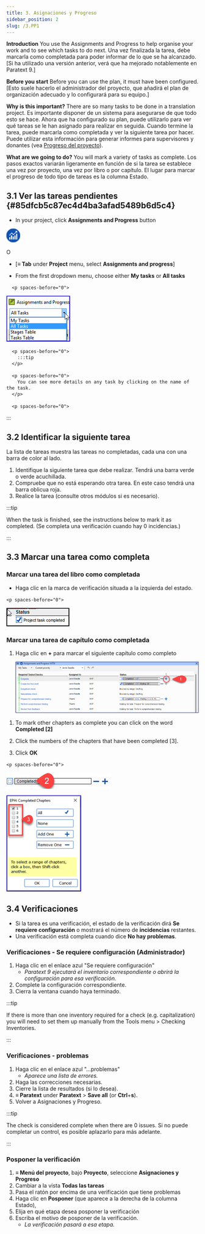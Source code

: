 ```yaml
---
title: 3. Asignaciones y Progreso
sidebar_position: 2
slug: /3.PP1
---
```




**Introduction**  You use the Assignments and Progress to help organise your work and to see which tasks to do next. Una vez finalizada la tarea, debe marcarla como completada para poder informar de lo que se ha alcanzado. [Si ha utilizado una versión anterior, verá que ha mejorado notablemente en Paratext 9.]


**Before you start**  Before you can use the plan, it must have been configured. [Esto suele hacerlo el administrador del proyecto, que añadirá el plan de organización adecuado y lo configurará para su equipo.]


**Why is this important?**  There are so many tasks to be done in a translation project. Es importante disponer de un sistema para asegurarse de que todo esto se hace. Ahora que ha configurado su plan, puede utilizarlo para ver qué tareas se le han asignado para realizar en seguida. Cuando termine la tarea, puede marcarla como completada y ver la siguiente tarea por hacer. Puede utilizar esta información para generar informes para supervisores y donantes (vea [Progreso del proyecto](https://manual.paratext.org/Training-Manual/Stage-1/PP2)).


**What are we going to do?**  You will mark a variety of tasks as complete. Los pasos exactos variarán ligeramente en función de si la tarea se establece una vez por proyecto, una vez por libro o por capítulo. El lugar para marcar el progreso de todo tipo de tareas es la columna Estado.


## 3.1 Ver las tareas pendientes {#85dfcb5c87ec4d4ba3afad5489b6d5c4}


<div class='notion-row'>
<div class='notion-column' style={{width: 'calc((100% - (min(32px, 4vw) * 1)) * 0.5)'}}>

- In your project, click **Assignments and Progress** button

</div><div className='notion-spacer' >
  </p> 
  
  <p spaces-before="0">
    

<div class='notion-column' style={{width: 'calc((100% - (min(32px, 4vw) * 1)) * 0.5)'}}>

![](./861894244.png)

</div>    
    <div className='notion-spacer' >
    </div>
  </p>
  
  <p spaces-before="0">
    O
  </p>
  
  <ul>
    <li>
      [<strong x-id="1">≡ Tab</strong> under  <strong x-id="1">Project</strong>  menu, select <strong x-id="1">Assignments and progress</strong>]
    </li>
  </ul>
  
  <p spaces-before="0">

<div class='notion-row'>
<div class='notion-column' style={{width: 'calc((100% - (min(32px, 4vw) * 1)) * 0.5)'}}>

- From the first dropdown menu, choose either **My tasks** or **All tasks**

</div>    
    <div className='notion-spacer' >
      </p> 
      
      <p spaces-before="0">
        

<div class='notion-column' style={{width: 'calc((100% - (min(32px, 4vw) * 1)) * 0.5)'}}>

![](./1194388438.png)

</div>        
        <div className='notion-spacer' >
        </div>
      </p>
      
      <p spaces-before="0">
        :::tip
      </p>
      
      <p spaces-before="0">
        You can see more details on any task by clicking on the name of the task.
      </p>
      
      <p spaces-before="0">

:::
      </p>




<h2 id="11b807d65f9a45c8a9da4cd5f798fdb2" spaces-before="0">
  3.2 Identificar la siguiente tarea
</h2>

<p spaces-before="0">
  La lista de tareas muestra las tareas no completadas, cada una con una barra de color al lado.
</p>

<ol start="1">
  <li>
    Identifique la siguiente tarea que debe realizar. Tendrá una barra verde o verde acuchillada.
  </li>
  
  <li>
    Compruebe que no está esperando otra tarea. En este caso tendrá una barra oblicua roja.
  </li>
  
  <li>
    Realice la tarea (consulte otros módulos si es necesario).
  </li>
</ol>

<p spaces-before="0">
  :::tip
</p>

<p spaces-before="0">
  When the task is finished, see the instructions below to mark it as completed. (Se completa una verificación cuando hay 0 incidencias.)
</p>

<p spaces-before="0">

:::
</p>




<h2 id="1e10472de6644e289a8dfb9d8ccde488" spaces-before="0">
  3.3 Marcar una tarea como completa
</h2>


<h3 id="03059c2408d64c30baf38c460e0813ff" spaces-before="0">
  Marcar una tarea del libro como completada
</h3>

<p spaces-before="0">


<div class='notion-row'>
<div class='notion-column' style={{width: 'calc((100% - (min(32px, 4vw) * 1)) * 0.5)'}}>

- Haga clic en la marca de verificación situada a la izquierda del estado.

</div>  
  <div className='notion-spacer' >
    </p> 
    
    <p spaces-before="0">
      

<div class='notion-column' style={{width: 'calc((100% - (min(32px, 4vw) * 1)) * 0.49999999999999994)'}}>

![](./954238022.png)

</div>      
      <div className='notion-spacer' >
      </div>
    </p>


<h3 id="dabedb60bf4143888eb08c8f457c7598" spaces-before="0">
  Marcar una tarea de capítulo como completada
</h3>

<ol start="1">
  <li>
    <p spaces-before="0">
      Haga clic en <strong x-id="1">+</strong> para marcar el siguiente capítulo como completo
    </p>
    <p spaces-before="4">
      <img src="./498799590.png" alt="" />
    </p>
  </li>
</ol>

<p spaces-before="0">


<div class='notion-row'>
<div class='notion-column' style={{width: 'calc((100% - (min(32px, 4vw) * 1)) * 0.5625)'}}>

1. To mark other chapters as complete you can click on the word **Completed [2]**

1. Click the numbers of the chapters that have been completed [3].

1. Click **OK**

</div>  
  <div className='notion-spacer' >
    </p> 
    
    <p spaces-before="0">
      

<div class='notion-column' style={{width: 'calc((100% - (min(32px, 4vw) * 1)) * 0.4375)'}}>

![](./57914603.png)

![](./2100928914.png)

</div>      
      <div className='notion-spacer' >
      </div>
    </p>


<h2 id="3aa5683d6c7e41f588d4b15d4c498689" spaces-before="0">
  3.4 Verificaciones
</h2>

<ul>
  <li>
    Si la tarea es una verificación, el estado de la verificación dirá <strong x-id="1">Se requiere configuración</strong> o mostrará el número de <strong x-id="1">incidencias</strong> restantes.
  </li>
  <li>
    Una verificación está completa cuando dice <strong x-id="1">No hay problemas</strong>.
  </li>
</ul>

<h3 id="cf9cddb209dd432c92295e5baed75ecc" spaces-before="0">
  Verificaciones - Se requiere configuración (Administrador)
</h3>

<ol start="1">
  <li>
    Haga clic en el enlace azul "Se requiere configuración" <ul>
      <li>
        <em x-id="4">Paratext 9 ejecutará el inventario correspondiente o abrirá la configuración para esa verificación.</em>
      </li>
    </ul>
  </li>
  
  <li>
    Complete la configuración correspondiente.
  </li>
  
  <li>
    Cierra la ventana cuando haya terminado.
  </li>
</ol>

<p spaces-before="0">
  :::tip
</p>

<p spaces-before="0">
  If there is more than one inventory required for a check (e.g. capitalization) you will need to set them up manually from the Tools menu &gt; Checking Inventories.
</p>

<p spaces-before="0">

:::
</p>




<h3 id="86edf92b36dd43a7af95a16dcf743313" spaces-before="0">
  Verificaciones - problemas
</h3>

<ol start="1">
  <li>
    Haga clic en el enlace azul "…problemas" <ul>
      <li>
        <em x-id="4">Aparece una lista de errores.</em>
      </li>
    </ul>
  </li>
  
  <li>
    Haga las correcciones necesarias.
  </li>
  
  <li>
    Cierre la lista de resultados (si lo desea).
  </li>
  
  <li>
    <strong x-id="1">≡ Paratext</strong> under <strong x-id="1">Paratext</strong> &gt; <strong x-id="1">Save all</strong> (or <strong x-id="1">Ctrl</strong>+<strong x-id="1">s</strong>).
  </li>
  
  <li>
    Volver a Asignaciones y Progreso.
  </li>
</ol>

<p spaces-before="0">
  :::tip
</p>

<p spaces-before="0">
  The check is considered complete when there are 0 issues. Si no puede completar un control, es posible aplazarlo para más adelante.
</p>

<p spaces-before="0">

:::
</p>




<h3 id="110391bc0b9647129c47c1ccdebf2ac4" spaces-before="0">
  Posponer la verificación
</h3>

<ol start="1">
  <li>
    <strong x-id="1">≡ Menú del proyecto</strong>, bajo <strong x-id="1">Proyecto</strong>, seleccione <strong x-id="1">Asignaciones y Progreso</strong>
  </li>
  
  <li>
    Cambiar a la vista <strong x-id="1">Todas las tareas</strong>
  </li>
  
  <li>
    Pasa el ratón por encima de una verificación que tiene problemas
  </li>
  
  <li>
    Haga clic en <strong x-id="1">Posponer</strong> (que aparece a la derecha de la columna Estado),
  </li>
  
  <li>
    Elija en qué etapa desea posponer la verificación
  </li>
  
  <li>
    Escriba el motivo de posponer de la verificación. <ul>
      <li>
        <em x-id="4">La verificación pasará a esa etapa.</em>
      </li>
    </ul>
  </li>
</ol>
